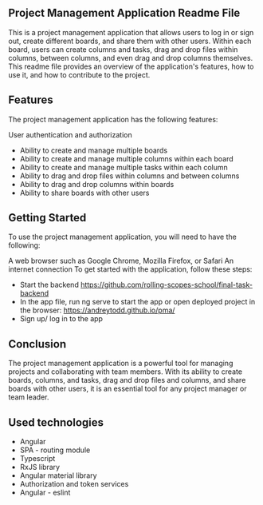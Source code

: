 ## Project Management Application Readme File

This is a project management application that allows users to log in or sign out, create different boards, and share them with other users. Within each board, users can create columns and tasks, drag and drop files within columns, between columns, and even drag and drop columns themselves. This readme file provides an overview of the application's features, how to use it, and how to contribute to the project.

## Features

The project management application has the following features:

User authentication and authorization 
- Ability to create and manage multiple boards 
- Ability to create and manage multiple columns within each board 
- Ability to create and manage multiple tasks within each column 
- Ability to drag and drop files within columns and between columns 
- Ability to drag and drop columns within boards 
- Ability to share boards with other users 

## Getting Started 

To use the project management application, you will need to have the following:

A web browser such as Google Chrome, Mozilla Firefox, or Safari An internet connection To get started with the application, follow these steps:

- Start the backend https://github.com/rolling-scopes-school/final-task-backend
- In the app file, run ng serve to start the app or open deployed project in the browser: https://andreytodd.github.io/pma/
- Sign up/ log in to the app

## Conclusion

The project management application is a powerful tool for managing projects and collaborating with team members. With its ability to create boards, columns, and tasks, drag and drop files and columns, and share boards with other users, it is an essential tool for any project manager or team leader.

## Used technologies

- Angular
- SPA - routing module
- Typescript
- RxJS library
- Angular material library
- Authorization and token services
- Angular - eslint
